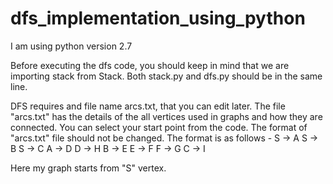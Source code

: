 # dfs_implementation_using_python

I am using python version 2.7

Before executing the dfs code, you should keep in mind that we are importing stack from Stack. Both stack.py and dfs.py should be in the same line.

DFS requires and file name arcs.txt, that you can edit later. The file "arcs.txt" has the details of the all vertices used in graphs and how they are connected. You can select your start point from the code. The format of "arcs.txt" file should not be changed. The format is as follows - 
S -> A
S -> B
S -> C
A -> D
D -> H
B -> E
E -> F
F -> G
C -> I

Here my graph starts from "S" vertex.
